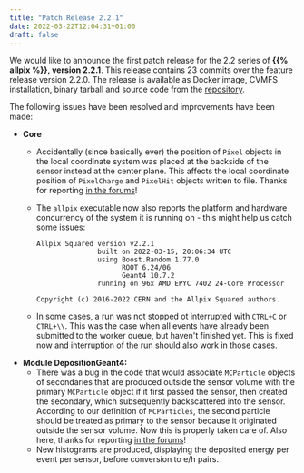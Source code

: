 ```yaml
---
title: "Patch Release 2.2.1"
date: 2022-03-22T12:04:31+01:00
draft: false
---
```


We would like to announce the first patch release for the 2.2 series of **{{% allpix %}}, version 2.2.1**.
This release contains 23 commits over the feature release version 2.2.0.
The release is available as Docker image, CVMFS installation, binary tarball and source code from the [repository](https://gitlab.cern.ch/allpix-squared/allpix-squared/).

The following issues have been resolved and improvements have been made:
<!--more-->

* **Core**
   * Accidentally (since basically ever) the position of `Pixel` objects in the local coordinate system was placed at the backside of the sensor instead at the center plane. This affects the local coordinate position of `PixelCharge` and `PixelHit` objects written to file. Thanks for reporting [in the forums](https://allpix-squared-forum.web.cern.ch/t/propagatedcharge-with-0-charge-using-transientpropagation/264)!
   * The `allpix` executable now also reports the platform and hardware concurrency of the system it is running on - this might help us catch some issues:

       ```
       Allpix Squared version v2.2.1
                      built on 2022-03-15, 20:06:34 UTC
                      using Boost.Random 1.77.0
                            ROOT 6.24/06
                            Geant4 10.7.2
                      running on 96x AMD EPYC 7402 24-Core Processor

       Copyright (c) 2016-2022 CERN and the Allpix Squared authors.
       ```

   * In some cases, a run was not stopped ot interrupted with `CTRL+C` or `CTRL+\\`. This was the case when all events have already been submitted to the worker queue, but haven't finished yet. This is fixed now and interruption of the run should also work in those cases.
* **Module DepositionGeant4:**
   * There was a bug in the code that would associate `MCParticle` objects of secondaries that are produced outside the sensor volume with the primary `MCParticle` object if it first passed the sensor, then created the secondary, which subsequently backscattered into the sensor. According to our definition of `MCParticles`, the second particle should be treated as primary to the sensor because it originated outside the sensor volume. Now this is properly taken care of. Also here, thanks for reporting [in the forums](https://allpix-squared-forum.web.cern.ch/t/particle-incidence-direction/268/)!
   * New histograms are produced, displaying the deposited energy per event per sensor, before conversion to e/h pairs.
